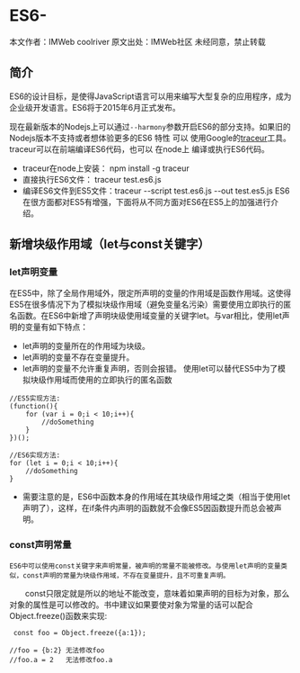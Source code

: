 # ES6-
本文作者：IMWeb coolriver 原文出处：IMWeb社区 未经同意，禁止转载

## 简介
ES6的设计目标，是使得JavaScript语言可以用来编写大型复杂的应用程序，成为企业级开发语言。ES6将于2015年6月正式发布。

现在最新版本的Nodejs上可以通过`--harmony`参数开启ES6的部分支持。如果旧的Nodejs版本不支持或者想体验更多的ES6 特性
可以 使用Google的[traceur](https://github.com/google/traceur-compiler)工具。traceur可以在前端编译ES6代码，也可以
在node上 编译或执行ES6代码。

- traceur在node上安装： npm install -g traceur
- 直接执行ES6文件： traceur test.es6.js
- 编译ES6文件到ES5文件：traceur --script test.es6.js --out test.es5.js ES6在很方面都对ES5有增强，下面将从不同方面对ES6在ES5上的加强进行介绍。

## 新增块级作用域（let与const关键字）
### let声明变量

在ES5中，除了全局作用域外，限定所声明的变量的作用域是函数作用域。这使得ES5在很多情况下为了模拟块级作用域（避免变量名污染）需要使用立即执行的匿名函数。在ES6中新增了声明块级使用域变量的关键字let。与var相比，使用let声明的变量有如下特点：
- let声明的变量所在的作用域为块级。
- let声明的变量不存在变量提升。
- let声明的变量不允许重复声明，否则会报错。 使用let可以替代ES5中为了模拟块级作用域而使用的立即执行的匿名函数
```
//ES5实现方法:
(function(){
    for (var i = 0;i < 10;i++){
        //doSomething
    }
})();

//ES6实现方法:
for (let i = 0;i < 10;i++){
    //doSomething
}
```
- 需要注意的是，ES6中函数本身的作用域在其块级作用域之类（相当于使用let声明了），这样，在if条件内声明的函数就不会像ES5因函数提升而总会被声明。
### const声明常量
    ES6中可以使用const关键字来声明常量，被声明的常量不能被修改。与使用let声明的变量类似，const声明的常量为块级作用域，不存在变量提升，且不可重复声明。
　　const只限定就是所以的地址不能改变，意味着如果声明的目标为对象，那么对象的属性是可以修改的。书中建议如果要使对象为常量的话可以配合Object.freeze()函数来实现:
 ```
  const foo = Object.freeze({a:1});

//foo = {b:2} 无法修改foo
//foo.a = 2   无法修改foo.a
```
